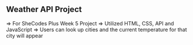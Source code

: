 ## Weather API Project

=> For SheCodes Plus Week 5 Project
=> Utilized HTML, CSS, API and JavaScript
=> Users can look up cities and the current temperature for that city will appear
